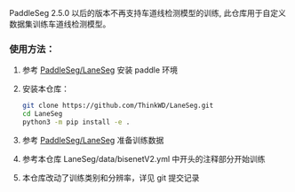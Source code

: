 PaddleSeg 2.5.0 以后的版本不再支持车道线检测模型的训练, 此仓库用于自定义数据集训练车道线检测模型。

### 使用方法：

1. 参考 [PaddleSeg/LaneSeg](https://github.com/PaddlePaddle/PaddleSeg/blob/release/2.5/contrib/LaneSeg/README_CN.md) 安装 paddle 环境

2. 安装本仓库：

   ```bash
   git clone https://github.com/ThinkWD/LaneSeg.git
   cd LaneSeg
   python3 -m pip install -e .
   ```
   
3.  参考 [PaddleSeg/LaneSeg](https://github.com/PaddlePaddle/PaddleSeg/blob/release/2.5/contrib/LaneSeg/README_CN.md) 准备训练数据

4.  参考本仓库 LaneSeg/data/bisenetV2.yml 中开头的注释部分开始训练

3.  本仓库改动了训练类别和分辨率，详见 git 提交记录

